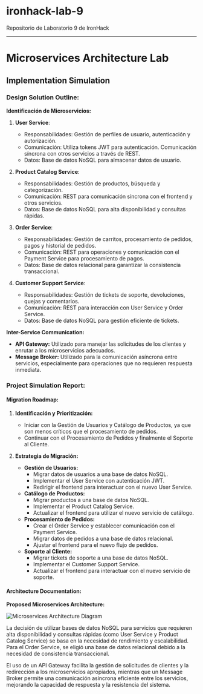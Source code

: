 # ironhack-lab-9
Repositorio de Laboratorio 9 de IronHack

---

# Microservices Architecture Lab

## Implementation Simulation

### Design Solution Outline:

**Identificación de Microservicios:**

1. **User Service**:
   - Responsabilidades: Gestión de perfiles de usuario, autenticación y autorización.
   - Comunicación: Utiliza tokens JWT para autenticación. Comunicación síncrona con otros servicios a través de REST.
   - Datos: Base de datos NoSQL para almacenar datos de usuario.

2. **Product Catalog Service**:
   - Responsabilidades: Gestión de productos, búsqueda y categorización.
   - Comunicación: REST para comunicación síncrona con el frontend y otros servicios.
   - Datos: Base de datos NoSQL para alta disponibilidad y consultas rápidas.

3. **Order Service**:
   - Responsabilidades: Gestión de carritos, procesamiento de pedidos, pagos y historial de pedidos.
   - Comunicación: REST para operaciones y comunicación con el Payment Service para procesamiento de pagos.
   - Datos: Base de datos relacional para garantizar la consistencia transaccional.

4. **Customer Support Service**:
   - Responsabilidades: Gestión de tickets de soporte, devoluciones, quejas y comentarios.
   - Comunicación: REST para interacción con User Service y Order Service.
   - Datos: Base de datos NoSQL para gestión eficiente de tickets.

**Inter-Service Communication:**

- **API Gateway:** Utilizado para manejar las solicitudes de los clientes y enrutar a los microservicios adecuados.
- **Message Broker:** Utilizado para la comunicación asíncrona entre servicios, especialmente para operaciones que no requieren respuesta inmediata.

### Project Simulation Report:

#### Migration Roadmap:

1. **Identificación y Prioritización:**
   - Iniciar con la Gestión de Usuarios y Catálogo de Productos, ya que son menos críticos que el procesamiento de pedidos.
   - Continuar con el Procesamiento de Pedidos y finalmente el Soporte al Cliente.

2. **Estrategia de Migración:**
   - **Gestión de Usuarios:**
     - Migrar datos de usuarios a una base de datos NoSQL.
     - Implementar el User Service con autenticación JWT.
     - Redirigir el frontend para interactuar con el nuevo User Service.
   - **Catálogo de Productos:**
     - Migrar productos a una base de datos NoSQL.
     - Implementar el Product Catalog Service.
     - Actualizar el frontend para utilizar el nuevo servicio de catálogo.
   - **Procesamiento de Pedidos:**
     - Crear el Order Service y establecer comunicación con el Payment Service.
     - Migrar datos de pedidos a una base de datos relacional.
     - Ajustar el frontend para el nuevo flujo de pedidos.
   - **Soporte al Cliente:**
     - Migrar tickets de soporte a una base de datos NoSQL.
     - Implementar el Customer Support Service.
     - Actualizar el frontend para interactuar con el nuevo servicio de soporte.

#### Architecture Documentation:

**Proposed Microservices Architecture:**

![Microservices Architecture Diagram](https://via.placeholder.com/800x400?text=Microservices+Architecture+Diagram)

La decisión de utilizar bases de datos NoSQL para servicios que requieren alta disponibilidad y consultas rápidas (como User Service y Product Catalog Service) se basa en la necesidad de rendimiento y escalabilidad. Para el Order Service, se eligió una base de datos relacional debido a la necesidad de consistencia transaccional.

El uso de un API Gateway facilita la gestión de solicitudes de clientes y la redirección a los microservicios apropiados, mientras que un Message Broker permite una comunicación asíncrona eficiente entre los servicios, mejorando la capacidad de respuesta y la resistencia del sistema.
